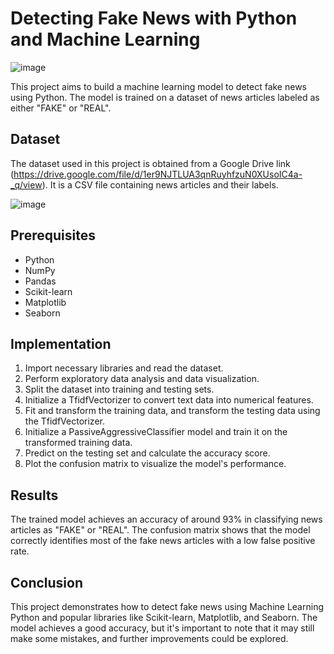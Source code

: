 # Detecting Fake News with Python and Machine Learning
![image](https://github.com/HAQ-NAWAZ-MALIK/Google-Colab-projects/assets/86514900/c7ae3000-ca76-458f-9408-6955cf64f9ed)

This project aims to build a machine learning model to detect fake news using Python. The model is trained on a dataset of news articles labeled as either "FAKE" or "REAL".

## Dataset

The dataset used in this project is obtained from a Google Drive link (https://drive.google.com/file/d/1er9NJTLUA3qnRuyhfzuN0XUsoIC4a-_q/view). It is a CSV file containing news articles and their labels.

![image](https://github.com/HAQ-NAWAZ-MALIK/Google-Colab-projects/assets/86514900/1a5ea29a-ceb0-453f-ab85-50a14058c716)



## Prerequisites

- Python
- NumPy
- Pandas
- Scikit-learn
- Matplotlib
- Seaborn

## Implementation

1. Import necessary libraries and read the dataset.
2. Perform exploratory data analysis and data visualization.
3. Split the dataset into training and testing sets.
4. Initialize a TfidfVectorizer to convert text data into numerical features.
5. Fit and transform the training data, and transform the testing data using the TfidfVectorizer.
6. Initialize a PassiveAggressiveClassifier model and train it on the transformed training data.
7. Predict on the testing set and calculate the accuracy score.
8. Plot the confusion matrix to visualize the model's performance.

## Results

The trained model achieves an accuracy of around 93% in classifying news articles as "FAKE" or "REAL". The confusion matrix shows that the model correctly identifies most of the fake news articles with a low false positive rate.

## Conclusion

This project demonstrates how  to detect fake news using Machine Learning Python and popular libraries like Scikit-learn, Matplotlib, and Seaborn. The model achieves a good accuracy, but it's important to note that it may still make some mistakes, and further improvements could be explored.
